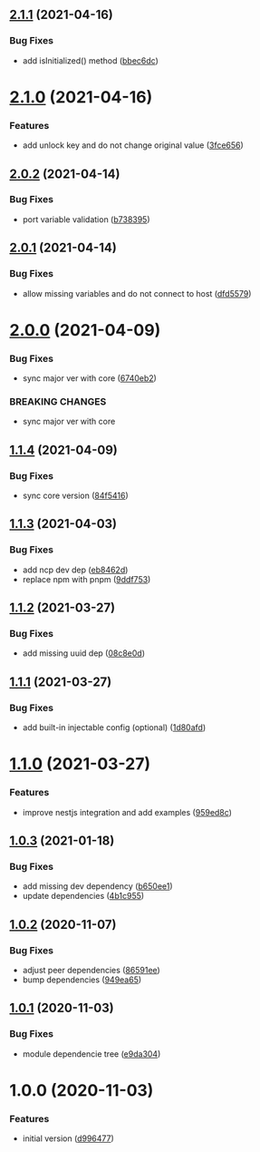 ## [2.1.1](https://github.com/etienne-bechara/nestjs-redis/compare/v2.1.0...v2.1.1) (2021-04-16)


### Bug Fixes

* add isInitialized() method ([bbec6dc](https://github.com/etienne-bechara/nestjs-redis/commit/bbec6dc35078716feccea8bfe758a9ec00841b7c))

# [2.1.0](https://github.com/etienne-bechara/nestjs-redis/compare/v2.0.2...v2.1.0) (2021-04-16)


### Features

* add unlock key and do not change original value ([3fce656](https://github.com/etienne-bechara/nestjs-redis/commit/3fce65640e6d1ea5b1e1716ed69e182224314701))

## [2.0.2](https://github.com/etienne-bechara/nestjs-redis/compare/v2.0.1...v2.0.2) (2021-04-14)


### Bug Fixes

* port variable validation ([b738395](https://github.com/etienne-bechara/nestjs-redis/commit/b738395aea387ed23c762cf11ffb30a752255947))

## [2.0.1](https://github.com/etienne-bechara/nestjs-redis/compare/v2.0.0...v2.0.1) (2021-04-14)


### Bug Fixes

* allow missing variables and do not connect to host ([dfd5579](https://github.com/etienne-bechara/nestjs-redis/commit/dfd55794e64689a7d2a9bda3222d2821cf70ce09))

# [2.0.0](https://github.com/etienne-bechara/nestjs-redis/compare/v1.1.4...v2.0.0) (2021-04-09)


### Bug Fixes

* sync major ver with core ([6740eb2](https://github.com/etienne-bechara/nestjs-redis/commit/6740eb270bf5fcb6910b301c68fcc2f2429b0d44))


### BREAKING CHANGES

* sync major ver with core

## [1.1.4](https://github.com/etienne-bechara/nestjs-redis/compare/v1.1.3...v1.1.4) (2021-04-09)


### Bug Fixes

* sync core version ([84f5416](https://github.com/etienne-bechara/nestjs-redis/commit/84f54162ba02165006bf0c448f0a7c9c80778ac5))

## [1.1.3](https://github.com/etienne-bechara/nestjs-redis/compare/v1.1.2...v1.1.3) (2021-04-03)


### Bug Fixes

* add ncp dev dep ([eb8462d](https://github.com/etienne-bechara/nestjs-redis/commit/eb8462d4c725eb51930d5c155d84a9f582dbee48))
* replace npm with pnpm ([9ddf753](https://github.com/etienne-bechara/nestjs-redis/commit/9ddf7538f91e48d1a6b1e34d2df950d83b3b99f8))

## [1.1.2](https://github.com/etienne-bechara/nestjs-redis/compare/v1.1.1...v1.1.2) (2021-03-27)


### Bug Fixes

* add missing uuid dep ([08c8e0d](https://github.com/etienne-bechara/nestjs-redis/commit/08c8e0deec772941e2bf129803081bd4fd8e80a1))

## [1.1.1](https://github.com/etienne-bechara/nestjs-redis/compare/v1.1.0...v1.1.1) (2021-03-27)


### Bug Fixes

* add built-in injectable config (optional) ([1d80afd](https://github.com/etienne-bechara/nestjs-redis/commit/1d80afd02754499898e562d70fb06725947fdbf8))

# [1.1.0](https://github.com/etienne-bechara/nestjs-redis/compare/v1.0.3...v1.1.0) (2021-03-27)


### Features

* improve nestjs integration and add examples ([959ed8c](https://github.com/etienne-bechara/nestjs-redis/commit/959ed8c25af9447de204d82f5b0a88ddd0004e7e))

## [1.0.3](https://github.com/etienne-bechara/nestjs-redis/compare/v1.0.2...v1.0.3) (2021-01-18)


### Bug Fixes

* add missing dev dependency ([b650ee1](https://github.com/etienne-bechara/nestjs-redis/commit/b650ee1013fc1c4ed2168878d38840af44299d0c))
* update dependencies ([4b1c955](https://github.com/etienne-bechara/nestjs-redis/commit/4b1c955e1557512220cda0ad79f30c1403312f51))

## [1.0.2](https://github.com/etienne-bechara/nestjs-redis/compare/v1.0.1...v1.0.2) (2020-11-07)


### Bug Fixes

* adjust peer dependencies ([86591ee](https://github.com/etienne-bechara/nestjs-redis/commit/86591eea2dbdd4dd7a18761f03a240e43d4114fa))
* bump dependencies ([949ea65](https://github.com/etienne-bechara/nestjs-redis/commit/949ea65fe35b8e3de64e928e2d18fdb3c5246c8e))

## [1.0.1](https://github.com/etienne-bechara/nestjs-redis/compare/v1.0.0...v1.0.1) (2020-11-03)


### Bug Fixes

* module dependencie tree ([e9da304](https://github.com/etienne-bechara/nestjs-redis/commit/e9da304b0b9500c8d6fae2ccd650cbe39a934384))

# 1.0.0 (2020-11-03)


### Features

* initial version ([d996477](https://github.com/etienne-bechara/nestjs-redis/commit/d996477adc938dbeece7e2de72d4f5ce47fb0bfe))
